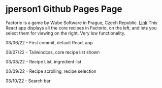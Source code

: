 # jperson1 Github Pages Page

Factorio is a game by Wube Software in Prague, Czech Republic. [Link](https://www.factorio.com/game/about) This React app displays all the core recipes in Factorio, on the left, and lets you select them for viewing on the right. Very low functionality.

03/06/22 - First commit, default React app

03/07/22 - Tailwindcss, core recipe list shown

03/08/22 - Recipe List, ingredient list

03/09/22 - Recipe scrolling, recipe selection

03/10/22 - Search bar